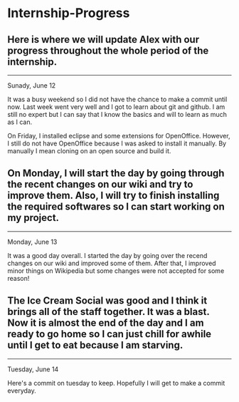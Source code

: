# Internship-Progress
Here is where we will update Alex with our progress throughout the whole period of the internship.
--------------
--------------

Sunady, June 12

It was a busy weekend so I did not have the chance to make a commit until now. Last week went very well and I got to learn about git and github. I am still no expert but I can say that I know the basics and will to learn as much as I can.

On Friday, I installed eclipse and some extensions for OpenOffice. However, I still do not have OpenOffice because I was asked to install it manually. By manually I mean cloning on an open source and build it.

On Monday, I will start the day by going through the recent changes on our wiki and try to improve them. Also, I will try to finish installing the required softwares so I can start working on my project.
-------------
-------------

Monday, June 13

It was a good day overall. I started the day by going over the recend changes on our wiki and improved some of them. After that, I improved minor things on Wikipedia but some changes were not accepted for some reason!

The Ice Cream Social was good and I think it brings all of the staff together. It was a blast. Now it is almost the end of the day and I am ready to go home so I can just chill for awhile until I get to eat because I am starving.
------------
------------
Tuesday, June 14

Here's a commit on tuesday to keep. Hopefully I will get to make a commit everyday.
